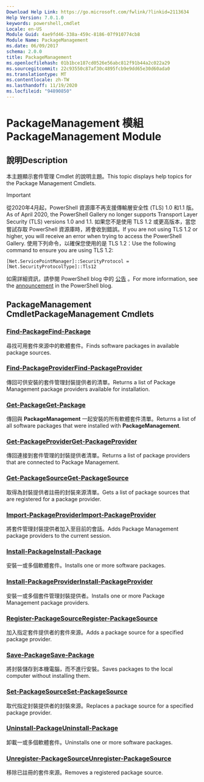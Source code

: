 ```yaml
---
Download Help Link: https://go.microsoft.com/fwlink/?linkid=2113634
Help Version: 7.0.1.0
keywords: powershell,cmdlet
Locale: en-US
Module Guid: 4ae9fd46-338a-459c-8186-07f910774cb8
Module Name: PackageManagement
ms.date: 06/09/2017
schema: 2.0.0
title: PackageManagement
ms.openlocfilehash: 01b1bce187cd0526e56abc812f91b44a2c022a29
ms.sourcegitcommit: 22c93550c87af30c4895fcb9e9dd65e30d60ada0
ms.translationtype: MT
ms.contentlocale: zh-TW
ms.lasthandoff: 11/19/2020
ms.locfileid: "94890850"
---
```

# <span data-ttu-id="34c6f-103">PackageManagement 模組</span><span class="sxs-lookup"><span data-stu-id="34c6f-103">PackageManagement Module</span></span>

## <span data-ttu-id="34c6f-104">說明</span><span class="sxs-lookup"><span data-stu-id="34c6f-104">Description</span></span>

<span data-ttu-id="34c6f-105">本主題顯示套件管理 Cmdlet 的說明主題。</span><span class="sxs-lookup"><span data-stu-id="34c6f-105">This topic displays help topics for the Package Management Cmdlets.</span></span>

> [!IMPORTANT]
> <span data-ttu-id="34c6f-106">從2020年4月起，PowerShell 資源庫不再支援傳輸層安全性 (TLS) 1.0 和1.1 版。</span><span class="sxs-lookup"><span data-stu-id="34c6f-106">As of April 2020, the PowerShell Gallery no longer supports Transport Layer Security (TLS) versions 1.0 and 1.1.</span></span> <span data-ttu-id="34c6f-107">如果您不是使用 TLS 1.2 或更高版本，當您嘗試存取 PowerShell 資源庫時，將會收到錯誤。</span><span class="sxs-lookup"><span data-stu-id="34c6f-107">If you are not using TLS 1.2 or higher, you will receive an error when trying to access the PowerShell Gallery.</span></span> <span data-ttu-id="34c6f-108">使用下列命令，以確保您使用的是 TLS 1.2：</span><span class="sxs-lookup"><span data-stu-id="34c6f-108">Use the following command to ensure you are using TLS 1.2:</span></span>
>
> `[Net.ServicePointManager]::SecurityProtocol = [Net.SecurityProtocolType]::Tls12`
>
> <span data-ttu-id="34c6f-109">如需詳細資訊，請參閱 PowerShell blog 中的 [公告](https://devblogs.microsoft.com/powershell/powershell-gallery-tls-support/) 。</span><span class="sxs-lookup"><span data-stu-id="34c6f-109">For more information, see the [announcement](https://devblogs.microsoft.com/powershell/powershell-gallery-tls-support/) in the PowerShell blog.</span></span>

## <span data-ttu-id="34c6f-110">PackageManagement Cmdlet</span><span class="sxs-lookup"><span data-stu-id="34c6f-110">PackageManagement Cmdlets</span></span>

### [<span data-ttu-id="34c6f-111">Find-Package</span><span class="sxs-lookup"><span data-stu-id="34c6f-111">Find-Package</span></span>](Find-Package.md)
<span data-ttu-id="34c6f-112">尋找可用套件來源中的軟體套件。</span><span class="sxs-lookup"><span data-stu-id="34c6f-112">Finds software packages in available package sources.</span></span>

### [<span data-ttu-id="34c6f-113">Find-PackageProvider</span><span class="sxs-lookup"><span data-stu-id="34c6f-113">Find-PackageProvider</span></span>](Find-PackageProvider.md)
<span data-ttu-id="34c6f-114">傳回可供安裝的套件管理封裝提供者的清單。</span><span class="sxs-lookup"><span data-stu-id="34c6f-114">Returns a list of Package Management package providers available for installation.</span></span>

### [<span data-ttu-id="34c6f-115">Get-Package</span><span class="sxs-lookup"><span data-stu-id="34c6f-115">Get-Package</span></span>](Get-Package.md)
<span data-ttu-id="34c6f-116">傳回與 **PackageManagement** 一起安裝的所有軟體套件清單。</span><span class="sxs-lookup"><span data-stu-id="34c6f-116">Returns a list of all software packages that were installed with **PackageManagement**.</span></span>

### [<span data-ttu-id="34c6f-117">Get-PackageProvider</span><span class="sxs-lookup"><span data-stu-id="34c6f-117">Get-PackageProvider</span></span>](Get-PackageProvider.md)
<span data-ttu-id="34c6f-118">傳回連接到套件管理的封裝提供者清單。</span><span class="sxs-lookup"><span data-stu-id="34c6f-118">Returns a list of package providers that are connected to Package Management.</span></span>

### [<span data-ttu-id="34c6f-119">Get-PackageSource</span><span class="sxs-lookup"><span data-stu-id="34c6f-119">Get-PackageSource</span></span>](Get-PackageSource.md)
<span data-ttu-id="34c6f-120">取得為封裝提供者註冊的封裝來源清單。</span><span class="sxs-lookup"><span data-stu-id="34c6f-120">Gets a list of package sources that are registered for a package provider.</span></span>

### [<span data-ttu-id="34c6f-121">Import-PackageProvider</span><span class="sxs-lookup"><span data-stu-id="34c6f-121">Import-PackageProvider</span></span>](Import-PackageProvider.md)
<span data-ttu-id="34c6f-122">將套件管理封裝提供者加入至目前的會話。</span><span class="sxs-lookup"><span data-stu-id="34c6f-122">Adds Package Management package providers to the current session.</span></span>

### [<span data-ttu-id="34c6f-123">Install-Package</span><span class="sxs-lookup"><span data-stu-id="34c6f-123">Install-Package</span></span>](Install-Package.md)
<span data-ttu-id="34c6f-124">安裝一或多個軟體套件。</span><span class="sxs-lookup"><span data-stu-id="34c6f-124">Installs one or more software packages.</span></span>

### [<span data-ttu-id="34c6f-125">Install-PackageProvider</span><span class="sxs-lookup"><span data-stu-id="34c6f-125">Install-PackageProvider</span></span>](Install-PackageProvider.md)
<span data-ttu-id="34c6f-126">安裝一或多個套件管理封裝提供者。</span><span class="sxs-lookup"><span data-stu-id="34c6f-126">Installs one or more Package Management package providers.</span></span>

### [<span data-ttu-id="34c6f-127">Register-PackageSource</span><span class="sxs-lookup"><span data-stu-id="34c6f-127">Register-PackageSource</span></span>](Register-PackageSource.md)
<span data-ttu-id="34c6f-128">加入指定套件提供者的套件來源。</span><span class="sxs-lookup"><span data-stu-id="34c6f-128">Adds a package source for a specified package provider.</span></span>

### [<span data-ttu-id="34c6f-129">Save-Package</span><span class="sxs-lookup"><span data-stu-id="34c6f-129">Save-Package</span></span>](Save-Package.md)
<span data-ttu-id="34c6f-130">將封裝儲存到本機電腦，而不進行安裝。</span><span class="sxs-lookup"><span data-stu-id="34c6f-130">Saves packages to the local computer without installing them.</span></span>

### [<span data-ttu-id="34c6f-131">Set-PackageSource</span><span class="sxs-lookup"><span data-stu-id="34c6f-131">Set-PackageSource</span></span>](Set-PackageSource.md)
<span data-ttu-id="34c6f-132">取代指定封裝提供者的封裝來源。</span><span class="sxs-lookup"><span data-stu-id="34c6f-132">Replaces a package source for a specified package provider.</span></span>

### [<span data-ttu-id="34c6f-133">Uninstall-Package</span><span class="sxs-lookup"><span data-stu-id="34c6f-133">Uninstall-Package</span></span>](Uninstall-Package.md)
<span data-ttu-id="34c6f-134">卸載一或多個軟體套件。</span><span class="sxs-lookup"><span data-stu-id="34c6f-134">Uninstalls one or more software packages.</span></span>

### [<span data-ttu-id="34c6f-135">Unregister-PackageSource</span><span class="sxs-lookup"><span data-stu-id="34c6f-135">Unregister-PackageSource</span></span>](Unregister-PackageSource.md)
<span data-ttu-id="34c6f-136">移除已註冊的套件來源。</span><span class="sxs-lookup"><span data-stu-id="34c6f-136">Removes a registered package source.</span></span>
